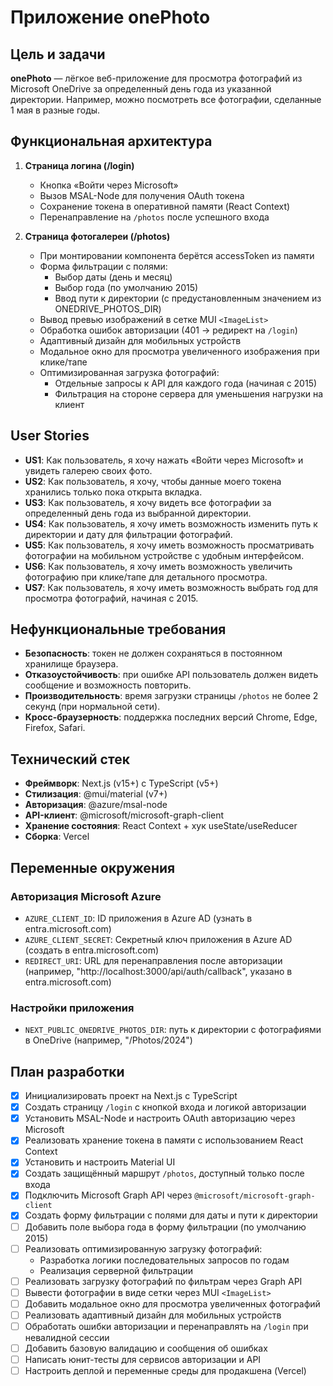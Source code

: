 # Приложение **onePhoto**

## Цель и задачи

**onePhoto** — лёгкое веб-приложение для просмотра фотографий из Microsoft OneDrive за определенный день года из указанной директории. Например, можно посмотреть все фотографии, сделанные 1 мая в разные годы.

## Функциональная архитектура

1. **Страница логина (/login)**  
   - Кнопка «Войти через Microsoft»  
   - Вызов MSAL-Node для получения OAuth токена  
   - Сохранение токена в оперативной памяти (React Context)  
   - Перенаправление на `/photos` после успешного входа

2. **Страница фотогалереи (/photos)**  
   - При монтировании компонента берётся accessToken из памяти  
   - Форма фильтрации с полями:
     - Выбор даты (день и месяц)
     - Выбор года (по умолчанию 2015)
     - Ввод пути к директории (с предустановленным значением из ONEDRIVE_PHOTOS_DIR)
   - Вывод превью изображений в сетке MUI `<ImageList>`  
   - Обработка ошибок авторизации (401 → редирект на `/login`)
   - Адаптивный дизайн для мобильных устройств
   - Модальное окно для просмотра увеличенного изображения при клике/тапе
   - Оптимизированная загрузка фотографий:
     - Отдельные запросы к API для каждого года (начиная с 2015)
     - Фильтрация на стороне сервера для уменьшения нагрузки на клиент

## User Stories

- **US1**: Как пользователь, я хочу нажать «Войти через Microsoft» и увидеть галерею своих фото.
- **US2**: Как пользователь, я хочу, чтобы данные моего токена хранились только пока открыта вкладка.
- **US3**: Как пользователь, я хочу видеть все фотографии за определенный день года из выбранной директории.
- **US4**: Как пользователь, я хочу иметь возможность изменить путь к директории и дату для фильтрации фотографий.
- **US5**: Как пользователь, я хочу иметь возможность просматривать фотографии на мобильном устройстве с удобным интерфейсом.
- **US6**: Как пользователь, я хочу иметь возможность увеличить фотографию при клике/тапе для детального просмотра.
- **US7**: Как пользователь, я хочу иметь возможность выбрать год для просмотра фотографий, начиная с 2015.

## Нефункциональные требования

- **Безопасность**: токен не должен сохраняться в постоянном хранилище браузера.
- **Отказоустойчивость**: при ошибке API пользователь должен видеть сообщение и возможность повторить.
- **Производительность**: время загрузки страницы `/photos` не более 2 секунд (при нормальной сети).
- **Кросс-браузерность**: поддержка последних версий Chrome, Edge, Firefox, Safari.

## Технический стек

- **Фреймворк**: Next.js (v15+) с TypeScript (v5+)
- **Стилизация**: @mui/material (v7+)  
- **Авторизация**: @azure/msal-node  
- **API-клиент**: @microsoft/microsoft-graph-client  
- **Хранение состояния**: React Context + хук useState/useReducer  
- **Сборка**: Vercel

## Переменные окружения

### Авторизация Microsoft Azure
- `AZURE_CLIENT_ID`: ID приложения в Azure AD (узнать в entra.microsoft.com)
- `AZURE_CLIENT_SECRET`: Секретный ключ приложения в Azure AD (создать в entra.microsoft.com)
- `REDIRECT_URI`: URL для перенаправления после авторизации (например, "http://localhost:3000/api/auth/callback", указано в entra.microsoft.com)

### Настройки приложения
- `NEXT_PUBLIC_ONEDRIVE_PHOTOS_DIR`: путь к директории с фотографиями в OneDrive (например, "/Photos/2024")

## План разработки

- [x] Инициализировать проект на Next.js с TypeScript  
- [x] Создать страницу `/login` с кнопкой входа и логикой авторизации  
- [x] Установить MSAL-Node и настроить OAuth авторизацию через Microsoft  
- [x] Реализовать хранение токена в памяти с использованием React Context  
- [x] Установить и настроить Material UI  
- [x] Создать защищённый маршрут `/photos`, доступный только после входа  
- [x] Подключить Microsoft Graph API через `@microsoft/microsoft-graph-client`  
- [x] Создать форму фильтрации с полями для даты и пути к директории
- [ ] Добавить поле выбора года в форму фильтрации (по умолчанию 2015)
- [ ] Реализовать оптимизированную загрузку фотографий:
  - Разработка логики последовательных запросов по годам
  - Реализация серверной фильтрации
- [ ] Реализовать загрузку фотографий по фильтрам через Graph API  
- [ ] Вывести фотографии в виде сетки через MUI `<ImageList>`  
- [ ] Добавить модальное окно для просмотра увеличенных фотографий
- [ ] Реализовать адаптивный дизайн для мобильных устройств
- [ ] Обработать ошибки авторизации и перенаправлять на `/login` при невалидной сессии  
- [ ] Добавить базовую валидацию и сообщения об ошибках  
- [ ] Написать юнит-тесты для сервисов авторизации и API  
- [ ] Настроить деплой и переменные среды для продакшена (Vercel)
